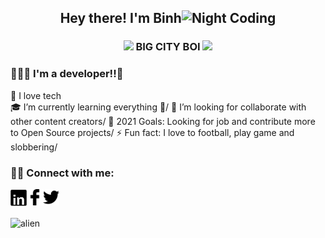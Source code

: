 <div align="center">
  <h2>Hey there! I'm Binh<img alt="Night Coding" src="https://media.giphy.com/media/hvRJCLFzcasrR4ia7z/giphy.gif" width='25'/></h2>
  <h3>
    <img src="https://media.giphy.com/media/WUlplcMpOCEmTGBtBW/giphy.gif" width="30"/>
    BIG CITY BOI
    <img src="https://media.giphy.com/media/WUlplcMpOCEmTGBtBW/giphy.gif" width="30"/>
  </h3>
</div>


### 👨🏻‍💻 I'm a developer!!👋
🔭&nbsp;I love tech<br/>
🎓&nbsp;I’m currently learning everything 🤣/
👯&nbsp;I’m looking for collaborate with other content creators/
🥅&nbsp;2021 Goals: Looking for job and contribute more to Open Source projects/
⚡&nbsp;Fun fact: I love to football, play game and slobbering/
### 🤝🏻 Connect with me:
<a title="Linkedin" target="_blank" href="https://www.linkedin.com/in/vu-binh-7a28a817b/"><img alt="Linkedin" align="left" width="26px" src="./assets/linkedin.png"/></a>
<a title="Facebook" target="_blank" href="https://www.facebook.com/vu.binh.5661/"><img alt="Facebook" align="left" width="26px" src="./assets/facebook.png"/></a>
<a title="Tweeter" target="_blank" href="https://twitter.com/BnhGold3"><img alt="Tweeter" width="26px" src="./assets/tweeter1.png"/></a><br/><br/>
<img alt="alien" src="https://user-images.githubusercontent.com/55707606/108613728-0fa5c200-7427-11eb-888d-8baf858ea4a3.gif"/>

